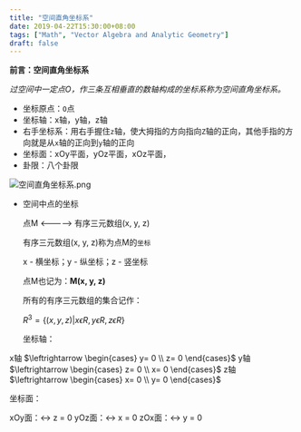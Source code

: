 ```yaml
---
title: "空间直角坐标系"
date: 2019-04-22T15:30:00+08:00
tags: ["Math", "Vector Algebra and Analytic Geometry"]
draft: false
---
```


**前言：空间直角坐标系**

*过空间中一定点O，作三条互相垂直的数轴构成的坐标系称为空间直角坐标系。*

* 坐标原点：`O`点
* 坐标轴：x轴，y轴，z轴
* 右手坐标系：用右手握住`z`轴，使大拇指的方向指向`Z`轴的正向，其他手指的方向就是从`x`轴的正向到`y`轴的正向
* 坐标面：xOy平面，yOz平面，xOz平面，
* 卦限：八个卦限

![空间直角坐标系.png](https://i.loli.net/2019/04/22/5cbd6d8148913.png)

* 空间中点的坐标

  点M <————> 有序三元数组(x, y, z)

  有序三元数组(x, y, z)称为点M的`坐标`

  x - 横坐标；y - 纵坐标；z - 竖坐标

  点M也记为：**M(x, y, z)**

  所有的有序三元数组的集合记作：

  $R^3 = \{(x,y,z)|x\epsilon R,y\epsilon R,z\epsilon R\}$

  坐标轴：

x轴 $\leftrightarrow   \begin{cases} y= 0 \\ z= 0 \end{cases}$     y轴 $\leftrightarrow  \begin{cases} z= 0 \\ x= 0 \end{cases}$      z轴 $\leftrightarrow  \begin{cases} x= 0 \\ y= 0 \end{cases}$

  坐标面：

  xOy面：$\leftrightarrow$  z = 0                              yOz面：$\leftrightarrow$  x = 0           zOx面：$\leftrightarrow$  y = 0
